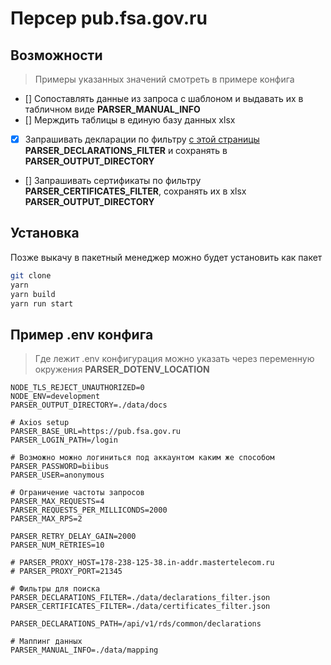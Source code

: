 # Персер pub.fsa.gov.ru

## Возможности

> Примеры указанных значений смотреть в примере конфига

- [] Сопоставлять данные из запроса с шаблоном и выдавать их в табличном виде **PARSER_MANUAL_INFO**
- [] Мерждить таблицы в единую базу данных xlsx
- [x] Запрашивать декларации по фильтру [с этой страницы](https://pub.fsa.gov.ru/api/v1/rds/common/declarations/get) **PARSER_DECLARATIONS_FILTER** и сохранять в **PARSER_OUTPUT_DIRECTORY**
- [] Запрашивать сертификаты по фильтру **PARSER_CERTIFICATES_FILTER**, сохранять их в xlsx **PARSER_OUTPUT_DIRECTORY**

## Установка
Позже выкачу в пакетный менеджер можно будет установить как пакет
```bash
git clone 
yarn
yarn build
yarn run start
```

## Пример .env конфига

> Где лежит .env конфигурация можно указать через переменную окружения **PARSER_DOTENV_LOCATION**


```
NODE_TLS_REJECT_UNAUTHORIZED=0
NODE_ENV=development
PARSER_OUTPUT_DIRECTORY=./data/docs

# Axios setup
PARSER_BASE_URL=https://pub.fsa.gov.ru
PARSER_LOGIN_PATH=/login

# Возможно можно логиниться под аккаунтом каким же способом
PARSER_PASSWORD=biibus
PARSER_USER=anonymous

# Ограничение частоты запросов
PARSER_MAX_REQUESTS=4
PARSER_REQUESTS_PER_MILLICONDS=2000
PARSER_MAX_RPS=2

PARSER_RETRY_DELAY_GAIN=2000
PARSER_NUM_RETRIES=10

# PARSER_PROXY_HOST=178-238-125-38.in-addr.mastertelecom.ru
# PARSER_PROXY_PORT=21345

# Фильтры для поиска
PARSER_DECLARATIONS_FILTER=./data/declarations_filter.json
PARSER_CERTIFICATES_FILTER=./data/certificates_filter.json

PARSER_DECLARATIONS_PATH=/api/v1/rds/common/declarations

# Маппинг данных
PARSER_MANUAL_INFO=./data/mapping
```